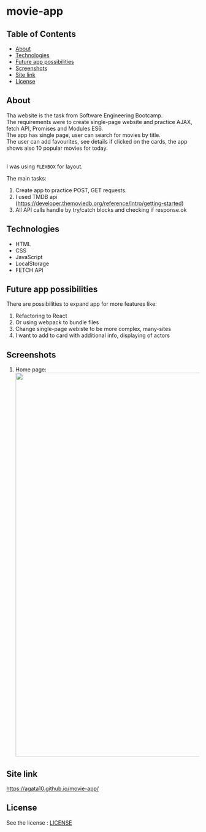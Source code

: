 # movie-app

## Table of Contents

- [About](#about)
- [Technologies](#technologies)
- [Future app possibilities](#future-app-possibilities)
- [Screenshots](#screenshots)
- [Site link](#site-link)
- [License](#license)

## About

Tha website is the task from Software Engineering Bootcamp.
<br>
The requirements were to create single-page website and practice AJAX, fetch API, Promises and Modules ES6.
<br>The app has single page, user can search for movies by title.
<br>The user can add favourites, see details if clicked on the cards, the app shows also 10 popular movies for today.

<br>I was using `FLEXBOX` for layout.

The main tasks:

1. Create app to practice POST, GET requests.
2. I used TMDB api (https://developer.themoviedb.org/reference/intro/getting-started)
3. All API calls handle by try/catch blocks and checking if response.ok

## Technologies

- HTML
- CSS
- JavaScript
- LocalStorage
- FETCH API

## Future app possibilities

There are possibilities to expand app for more features like:

1. Refactoring to React
2. Or using webpack to bundle files
3. Change single-page webiste to be more complex, many-sites
4. I want to add to card with additional info, displaying of actors

## Screenshots

1. Home page:
   <br>
   <img src="./src/assets/images/screen.png" width="1000" height="1000">

## Site link

https://agata10.github.io/movie-app/

## License

See the license : [LICENSE](LICENSE) 
